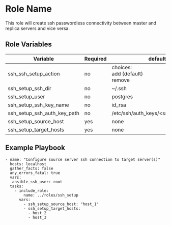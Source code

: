 Role Name
=========

This role will create ssh passwordless connectivity between master and replica servers and vice versa.


Role Variables
--------------

| Variable  |  Required | default   | type  |
| ----      |   ------  |  ----- |  -----   |
| ssh_ssh_setup_action | no | choices: </br>add (default) </br> remove | string  |
| ssh_setup_ssh_dir | no  | ~/.ssh  | string |
| ssh_setup_user| no  | postgres  | string  |
| ssh_setup_ssh_key_name| no | id_rsa  | string  |
| ssh_setup_ssh_auth_key_path| no | /etc/ssh/auth_keys/<ssh_setup_user>  | string |
| ssh_setup_source_host| yes |  none | string |
| ssh_setup_target_hosts|  yes  | none  | list  |

Example Playbook
----------------

```
- name: "Configure source server ssh connection to target server(s)"
  hosts: localhost
  gather_facts: false
  any_errors_fatal: true
  vars:
   ansible_ssh_user: root
  tasks:
    - include_role:
        name: ../roles/ssh_setup
      vars:
        - ssh_setup_source_host: "host_1"
        - ssh_setup_target_hosts:
          - host_2
          - host_3
```
